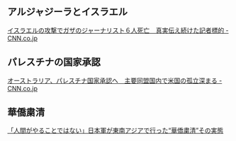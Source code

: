 ## アルジャジーラとイスラエル

[イスラエルの攻撃でガザのジャーナリスト６人死亡　真実伝え続けた記者標的 - CNN.co.jp](https://www.cnn.co.jp/world/35236569.html)

## パレスチナの国家承認

[オーストラリア、パレスチナ国家承認へ　主要同盟国内で米国の孤立深まる - CNN.co.jp](https://www.cnn.co.jp/world/35236575.html)

## 華僑粛清

[「人間がやることではない」日本軍が東南アジアで行った“華僑粛清”その実態](https://news.tv-asahi.co.jp/news_international/articles/900171042.html)
